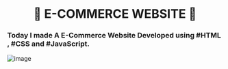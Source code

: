 <h1 align="center">🛒 E-COMMERCE WEBSITE 🛒</h1>


### Today I made A E-Commerce Website Developed using #HTML , #CSS and #JavaScript.


![image](https://github.com/Piyushhh11/Internpe_Task3_E-Commerce/assets/113534923/80cb53e6-b939-4c3f-ab1d-2bf76fb922d6)





